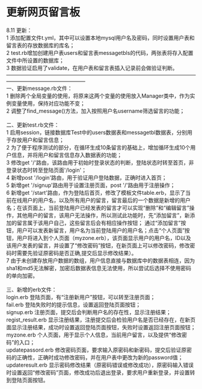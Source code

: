 更新网页留言板
====
8.11 更新：<br>
1 添加配置文件t.yml，其中可以设置本地mysql用户名及密码，同时设置用户表和留言表的存放数据库的库名；<br>
2 test.rb增加创建用户表users和留言表messagetbls的代码，两张表将存入配置文件中所设置的数据库；<br>
3 数据验证启用了validate，在用户表和留言表插入记录前会做验证判断。<br>
———————————————————————————————————————————————————<br>
一、更新message.rb文件：<br>1 删除两个全局变量的使用，将原来这两个变量的使用放入Manager类中，作为实例变量使用，保持对应功能不变；<br>2 调整了find_message()方法，加入按照用户名username筛选留言的功能；
<br><br>
二、更新test.rb文件：<br>1 启用session，链接数据库Test中的users数据表和messagetbl数据表，分别用于存放用户和留言信息；<br>
2 为了便于程序测试的部分，在循环生成10条留言的基础上，增加循环生成10个用户信息，并将用户和留言信息存入数据表的功能；<br>
3 修改get '/'路由，该路由用于初始时登录状态的判断，登陆状态时转至首页，非登录状态时转至登陆页面'/login'；<br>
4 新增post '/login'路由，用于验证用户登陆数据，正确时进入首页；<br>
5 新增get '/signup'路由用于设置注册页面，post '/'路由用于注册操作；<br>
6 新增get '/start'路由，作为登陆后首页，修改了模板文件table.erb，显示了当前在线用户的用户名，以及所有用户的留言，留言最后的一个数据是新增的用户名；在该页面上，当前登陆用户已经发表的留言才可以实现“删除”和“编辑留言”操作，其他用户的留言，该用户无法操作，所以测试此功能时，先“添加留言”，新添加的留言属于该用户自己，这些留言后会有相应操作按钮；
通过“添加留言”按钮，用户可以发表新留言，用户名为当前登陆用户的用户名；点击“个人页面”按钮，用户将进入到个人页面（myzone.erb），该页面显示用户的用户名，ID以及该用户发表的留言，并设置了“修改密码”按钮，在新页面上可以修改密码，修改密码时需要先验证原密码是否正确,提交后显示修改结果）。
<br>
7 由于未创建存放用户数据的数组，用户信息直接与数据库中的数据表相连，因为sha1和md5无法解密，加密后数据表信息无法使用，所以尝试后选择不使用密码的单向加密。<br><br>
三、新增的erb文件：<br>
login.erb 登陆页面，有“注册新用户”按钮，可以转至注册页面；<br>
fail.erb 登陆失败时的提示信息，设置返回登陆页面按钮；<br>
signup.erb 注册页面，提交后会判断用户名的存在性，显示注册结果；<br>
regist_result.erb 显示注册结果，注册提交后会检验用户名是否已经存在，在新页面显示注册结果，成功时设置返回登陆页面按钮，失败时设置返回注册页面按钮；<br>
myzone.erb 个人页面，用于显示个人信息，当前用户留言，以及提供“修改密码”的入口；<br>
updatepassord.erb 修改密码页面，要求输入原密码和新密码，提交后验证原密码的正确性，正确时成功修改密码，并在用户表中更改为新的password值；<br>
updateresult.erb 显示密码修改结果（原密码错误或修改成功），原密码输入错误时设置返回“修改密码”页面，修改成功后退出登录，要求用户重新登录，并设置转到登陆页面按钮。
